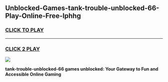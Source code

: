 
## Unblocked-Games-tank-trouble-unblocked-66-Play-Online-Free-lphhg
<h3>
<a href="https://premium76.site?title=tank-trouble-unblocked-66&ref=26A">CLICK TO PLAY</a></h3>
<hr>

<h3>
<a href="https://premium76.site?title=tank-trouble-unblocked-66&ref=26A">CLICK 2 PLAY</a>
  
</h3>

<a href="https://premium76.site?title=tank-trouble-unblocked-66&ref=26A"><img src="https://clearcache.store/games.png"></a>


**tank-trouble-unblocked-66 games unblocked: Your Gateway to Fun and Accessible Online Gaming**
